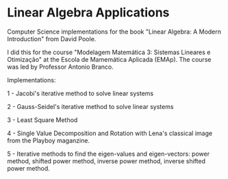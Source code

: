 # Linear Algebra Applications

Computer Science implementations for the book "Linear Algebra: A Modern Introduction" from David Poole.

I did this for the course "Modelagem Matemática 3: Sistemas Lineares e Otimização" at the Escola de Mamemática Aplicada (EMAp). The course was led by Professor Antonio Branco.

Implementations:

1 - Jacobi's iterative method to solve linear systems

2 - Gauss-Seidel's iterative method to solve linear systems

3 - Least Square Method

4 - Single Value Decomposition and Rotation with Lena's classical image from the Playboy maganzine.

5 - Iterative methods to find the eigen-values and eigen-vectors: power method, shifted power method, inverse power method, inverse shifted power method.
